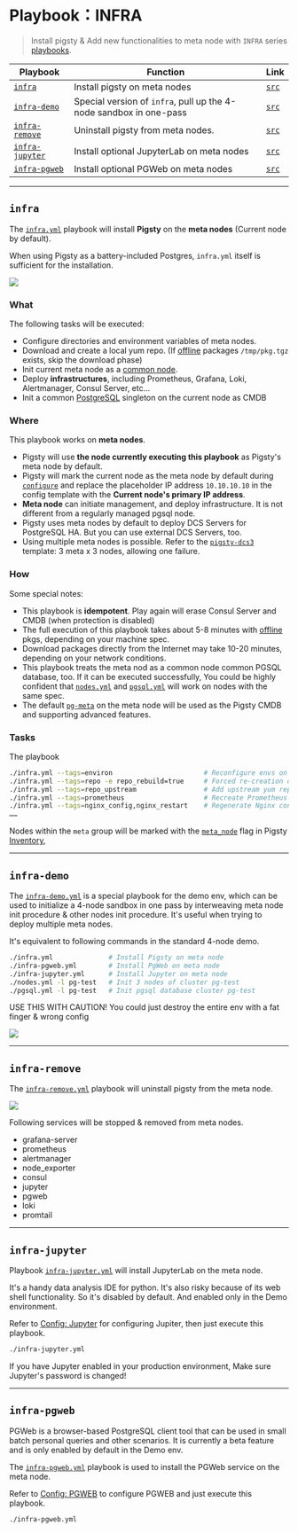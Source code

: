 # Playbook：INFRA

> Install pigsty & Add new functionalities to meta node with `INFRA` series [playbooks](p-playbook.md).

| Playbook                                | Function                           | Link                                                                 |
|---------------------------------------------|--------------------------------------|------------------------------------------------------------------------|
| [`infra`](p-infra.md#infra)                 | Install pigsty on meta nodes | [`src`](https://github.com/vonng/pigsty/blob/master/infra.yml)         |
| [`infra-demo`](p-infra.md#infra-demo)       | Special version of `infra`, pull up the 4-node sandbox in one-pass | [`src`](https://github.com/vonng/pigsty/blob/master/infra-demo.yml)    |
| [`infra-remove`](p-infra.md#infra-remove)   | Uninstall pigsty from meta nodes. | [`src`](https://github.com/vonng/pigsty/blob/master/infra-remove.yml)  |
| [`infra-jupyter`](p-infra.md#infra-jupyter) | Install optional JupyterLab on meta nodes | [`src`](https://github.com/vonng/pigsty/blob/master/infra-jupyter.yml) |
| [`infra-pgweb`](p-infra.md#infra-pgweb)     | Install optional PGWeb on meta nodes | [`src`](https://github.com/vonng/pigsty/blob/master/infra-pgweb.yml)   |






---------------

## `infra`

The [`infra.yml`](https://github.com/Vonng/pigsty/blob/master/infra.yml) playbook will install **Pigsty** on the **meta nodes** (Current node by default).

When using Pigsty as a battery-included Postgres, `infra.yml`  itself is sufficient for the installation.

![](_media/playbook/infra.svg)

### What

The following tasks will be executed:

* Configure directories and environment variables of meta nodes.
* Download and create a local yum repo. (If [offline](t-offline.md) packages `/tmp/pkg.tgz` exists, skip the download phase)
* Init current meta node as a [common node](p-nodes.md).
* Deploy **infrastructures**, including Prometheus, Grafana, Loki, Alertmanager, Consul Server, etc...
* Init a common [PostgreSQL](p-pgsql.md) singleton on the current node as CMDB

### Where

This playbook works on **meta nodes**.

* Pigsty will use **the node currently executing this playbook** as Pigsty's meta node by default.
* Pigsty will mark the current node as the meta node by default during [`configure`](v-config.md#configure) and replace the placeholder IP address `10.10.10.10` in the config template with the **Current node's primary IP address**.
* **Meta node** can initiate management, and deploy infrastructure. It is not different from a regularly managed pgsql node.
* Pigsty uses meta nodes by default to deploy DCS Servers for PostgreSQL HA. But you can use external DCS Servers, too.
* Using multiple meta nodes is possible. Refer to the [`pigsty-dcs3`](https://github.com/Vonng/pigsty/blob/master/files/conf/pigsty-dcs3.yml#L33) template: 3 meta x 3 nodes, allowing one failure.

### How

Some special notes:

* This playbook is **idempotent**. Play again will erase Consul Server and CMDB (when protection is disabled)
* The full execution of this playbook takes about 5-8 minutes with [offline](t-offline.md) pkgs, depending on your machine spec.
* Download packages directly from the Internet may take 10-20 minutes, depending on your network conditions.
* This playbook treats the meta nod as a common node common PGSQL database, too. If it can be executed successfully, You could be highly confident that  [`nodes.yml`](p-nodes.md) and [`pgsql.yml`](p-pgsql.md) will work on nodes with the same spec.
* The default [`pg-meta`](https://github.com/Vonng/pigsty/blob/master/pigsty.yml#L43) on the meta node will be used as the Pigsty CMDB and supporting advanced features.


### Tasks

The playbook
```bash
./infra.yml --tags=environ                       # Reconfigure envs on the meta node
./infra.yml --tags=repo -e repo_rebuild=true     # Forced re-creation of local repo
./infra.yml --tags=repo_upstream                 # Add upstream yum repos
./infra.yml --tags=prometheus                    # Recreate Prometheus
./infra.yml --tags=nginx_config,nginx_restart    # Regenerate Nginx conf and restart
……
```

Nodes within the `meta` group will be marked with the [`meta_node`](v-meta#meta_node) flag in Pigsty [Inventory](v-config.md#inventory), 






---------------

## `infra-demo`

The [`infra-demo.yml`](https://github.com/Vonng/pigsty/blob/master/infra-demo.yml) is a special playbook for the demo env, which can be used to initialize a 4-node sandbox in one pass by interweaving meta node init procedure & other nodes init procedure. It's useful when trying to deploy multiple meta nodes.

It's equivalent to following commands in the standard 4-node demo.

```bash
./infra.yml              # Install Pigsty on meta node
./infra-pgweb.yml        # Install PgWeb on meta node
./infra-jupyter.yml      # Install Jupyter on meta node
./nodes.yml -l pg-test   # Init 3 nodes of cluster pg-test
./pgsql.yml -l pg-test   # Init pgsql database cluster pg-test
```

USE THIS WITH CAUTION! You could just destroy the entire env with a fat finger & wrong config

![](_media/playbook/infra-demo.svg)







---------------

## `infra-remove`

The [`infra-remove.yml`](https://github.com/Vonng/pigsty/blob/master/infra-remove.yml) playbook will uninstall pigsty from the meta node.

![](_media/playbook/infra-remove.svg)

Following services will be stopped & removed from meta nodes.

- grafana-server
- prometheus
- alertmanager
- node_exporter
- consul
- jupyter
- pgweb
- loki
- promtail




---------------

## `infra-jupyter`

Playbook [`infra-jupyter.yml`](https://github.com/Vonng/pigsty/blob/master/infra-jupyter.yml) will install JupyterLab on the meta node.

It's a handy data analysis IDE for python. It's also risky because of its web shell functionality. So it's disabled by default. And enabled only in the Demo environment.

Refer to [Config: Jupyter](v-infra.md#JUPYTER) for configuring Jupiter, then just execute this playbook.

```bash
./infra-jupyter.yml
```


 If you have Jupyter enabled in your production environment, Make sure Jupyter's password is changed!



---------------

## `infra-pgweb`

PGWeb is a browser-based PostgreSQL client tool that can be used in small batch personal queries and other scenarios. It is currently a  beta feature and is only enabled by default in the Demo env.

The [`infra-pgweb.yml`](https://github.com/Vonng/pigsty/blob/master/infra-pgweb.yml) playbook is used to install the PGWeb service on the meta node.

Refer to [Config: PGWEB](v-infra.md#PGWEB) to configure PGWEB and just execute this playbook.

```bash
./infra-pgweb.yml
```











